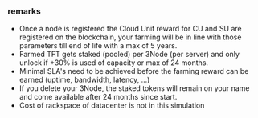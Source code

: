 
### remarks

- Once a node is registered the Cloud Unit reward for CU and SU are registered on the blockchain, your farming will be in line with those parameters till end of life with a max of 5 years.
- Farmed TFT gets staked (pooled) per 3Node (per server) and only unlock if +30% is used of capacity or max of 24 months.
- Minimal SLA's need to be achieved before the farming reward can be earned (uptime, bandwidth, latency, ...)
- If you delete your 3Node, the staked tokens will remain on your name and come available after 24 months since start.
- Cost of rackspace of datacenter is not in this simulation